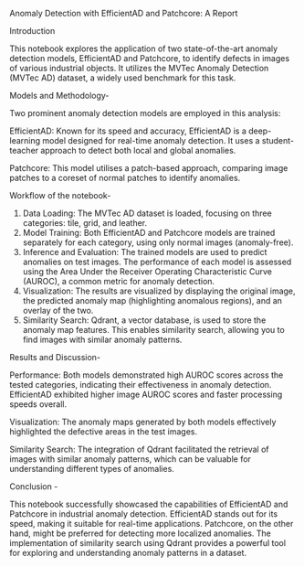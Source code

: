 ﻿Anomaly Detection with EfficientAD and Patchcore: A Report

Introduction

This notebook explores the application of two state-of-the-art anomaly detection models, EfficientAD and Patchcore, to identify defects in images of various industrial objects. It utilizes the MVTec Anomaly Detection (MVTec AD) dataset, a widely used benchmark for this task.

Models and Methodology-

Two prominent anomaly detection models are employed in this analysis:

EfficientAD: Known for its speed and accuracy, EfficientAD is a deep-learning model designed for real-time anomaly detection. It uses a student-teacher approach to detect both local and global anomalies.

Patchcore: This model utilises a patch-based approach, comparing image patches to a coreset of normal patches to identify anomalies.


Workflow of the notebook-

1) Data Loading: The MVTec AD dataset is loaded, focusing on three categories: tile, grid, and leather.
1) Model Training: Both EfficientAD and Patchcore models are trained separately for each category, using only normal images (anomaly-free).
1) Inference and Evaluation: The trained models are used to predict anomalies on test images. The performance of each model is assessed using the Area Under the Receiver Operating Characteristic Curve (AUROC), a common metric for anomaly detection.
1) Visualization: The results are visualized by displaying the original image, the predicted anomaly map (highlighting anomalous regions), and an overlay of the two.
1) Similarity Search: Qdrant, a vector database, is used to store the anomaly map features. This enables similarity search, allowing you to find images with similar anomaly patterns.

Results and Discussion-

Performance: Both models demonstrated high AUROC scores across the tested categories, indicating their effectiveness in anomaly detection. EfficientAD exhibited higher image AUROC scores and faster processing speeds overall.

Visualization: The anomaly maps generated by both models effectively highlighted the defective areas in the test images.

Similarity Search: The integration of Qdrant facilitated the retrieval of images with similar anomaly patterns, which can be valuable for understanding different types of anomalies.

Conclusion -

This notebook successfully showcased the capabilities of EfficientAD and Patchcore in industrial anomaly detection. EfficientAD stands out for its speed, making it suitable for real-time applications. Patchcore, on the other hand, might be preferred for detecting more localized anomalies. The implementation of similarity search using Qdrant provides a powerful tool for exploring and understanding anomaly patterns in a dataset.
